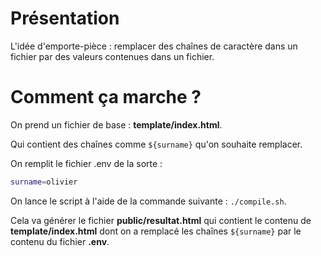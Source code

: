 # Présentation

L'idée d'emporte-pièce : remplacer des chaînes de caractère dans un fichier par des valeurs contenues dans un fichier.

# Comment ça marche ?

On prend un fichier de base : **template/index.html**.

Qui contient des chaînes comme `${surname}` qu'on souhaite remplacer.

On remplit le fichier .env de la sorte : 

```bash
surname=olivier
```

On lance le script à l'aide de la commande suivante : `./compile.sh`.

Cela va générer le fichier **public/resultat.html** qui contient le contenu de **template/index.html** dont on a remplacé les chaînes `${surname}` par le contenu du fichier **.env**.
